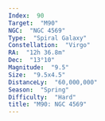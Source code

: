 ```yaml
---
Index:  90
Target:  "M90"
NGC:  "NGC 4569"
Type:  "Spiral Galaxy"
Constellation:  "Virgo"
RA:  "12h 36.8m"
Dec:  "13°10"
Magnitude:  "9.5"
Size:  "9.5x4.5"
DistanceLy:  "60,000,000"
Season:  "Spring"
Difficulty:  "Hard"
title: "M90: NGC 4569"
---
```

